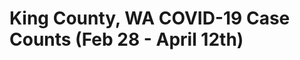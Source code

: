 # King County, WA COVID-19 Case Counts (Feb 28 - April 12th)
<div class="flourish-embed flourish-chart" data-src="visualisation/5255908"><script src="https://public.flourish.studio/resources/embed.js"></script></div>
